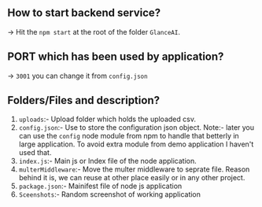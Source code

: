 ## How to start backend service?
-> Hit the `npm start` at the root of the folder `GlanceAI`.

## PORT which has been used by application?
-> `3001` you can change it from `config.json`

## Folders/Files and description?
1. `uploads`:- Upload folder which holds the uploaded csv.
2. `config.json`:- Use to store the configuration json object.
    Note:- later you can use the `config` node module from npm to handle that betterly in large application. To avoid extra module from demo application I haven't used that.
3. `index.js`:- Main js or Index file of the node application.
4. `multerMiddleware`:- Move the multer middleware to seprate file. Reason behind it is, we can reuse at other place easily or in any other project.
5. `package.json`:- Mainifest file of node js application
6. `Sceenshots`:- Random screenshot of working application